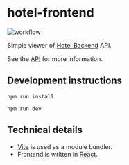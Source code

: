 # hotel-frontend
![workflow](https://github.com/keturss/hotel-frontend/actions/workflows/frontend.yml/badge.svg)

Simple viewer of [Hotel Backend](https://github.com/keturss/hotel-backend) API.

See the [API](https://github.com/keturss/hotel-backend) for more information.

## Development instructions

```
npm run install

npm run dev
```

## Technical details

- [Vite](https://vitejs.dev/) is used as a module bundler.
- Frontend is written in [React](https://reactjs.org/).